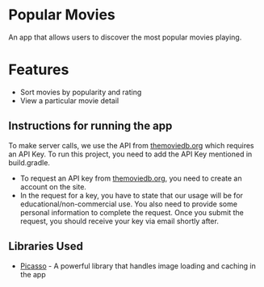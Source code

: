 # Popular Movies

An app that allows users to discover the most popular movies playing.

# Features

* Sort movies by popularity and rating
* View a particular movie detail


## Instructions for running the app
  To make server calls, we use the API from [themoviedb.org](https://www.themoviedb.org/) which requires an API Key. To run this project, you need to add the API Key mentioned in build.gradle.
* To request an API key from [themoviedb.org](https://www.themoviedb.org/), you need to create an account on the site.
* In the request for a key, you have to state that our usage will be for educational/non-commercial use. You also need to provide some personal information to complete the request. Once you submit the request, you should receive your key via email shortly after.


## Libraries Used 

* [Picasso](http://square.github.io/picasso/) - A powerful library that handles image loading and caching in the app



